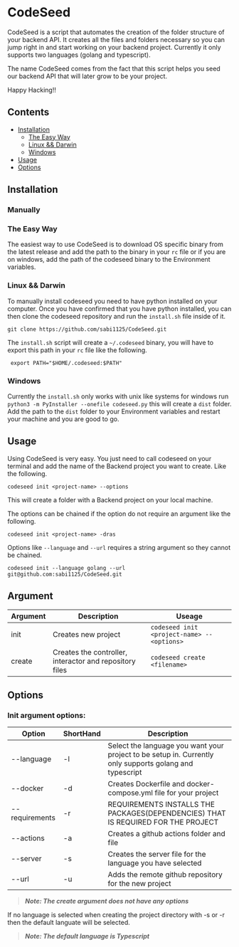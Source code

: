 # CodeSeed
CodeSeed is a script that automates the creation of the folder structure of your backend API. It creates all the files and folders necessary so you can jump right in and start working on your backend project. Currently it only supports two languages (golang and typescript).

The name CodeSeed comes from the fact that this script helps you seed our backend API that will later grow to be your project.

Happy Hacking!!


## Contents
- [Installation](#installation)
    - [The Easy Way](#the-easy-way)
    - [Linux && Darwin](#linux--darwin)
    - [Windows](#windows)
- [Usage](#usage)
- [Options](#options)

## Installation

### Manually

### The Easy Way
The easiest way to use CodeSeed is to download OS specific binary from the latest release and add the path to the binary in your `rc` file or if you are on windows, add the path of the codeseed binary to the Environment variables.

### Linux && Darwin
To manually install codeseed you need to have python installed on your computer. Once you have confirmed that you have python installed, you can then clone the codeseed repository and run the `install.sh` file inside of it.
```
git clone https://github.com/sabi1125/CodeSeed.git
```
The `install.sh` script will create a `~/.codeseed` binary, you will have to export this path in your `rc` file like the following.

```
 export PATH="$HOME/.codeseed:$PATH" 
 ```

### Windows
Currently the `install.sh` only works with unix like systems for windows run `python3 -m PyInstaller --onefile codeseed.py` this will create a `dist` folder. Add the path to the `dist` folder to your Environment variables and restart your machine and you are good to go.

## Usage
Using CodeSeed is very easy. You just need to call codeseed on your terminal and add the name of the Backend project you want to create. Like the following.

```
codeseed init <project-name> --options
```
This will create a folder with a Backend project on your local machine. 

The options can be chained if the option do not require an argument like the following.

```
codeseed init <project-name> -dras
```

Options like `--language` and `--url` requires a string argument so they cannot be chained.
```
codeseed init --language golang --url git@github.com:sabi1125/CodeSeed.git
```

## Argument

| Argument   | Description | Useage |
| ------     | ----------- | ------ |
| init       | Creates new project | `codeseed init <project-name> --<options>` |
| create     | Creates the controller, interactor and repository files | `codeseed create <filename>`  |

## Options
### Init argument options:
| Option         | ShortHand | Description                                                                                             |
| ------         | --------- | -----------                                                                                             |
| --language     | -l        | Select the language you want your project to be setup in. Currently only supports golang and typescript |
| --docker       | -d        | Creates Dockerfile and docker-compose.yml file for your project                                         |
| --requirements | -r        | REQUIREMENTS INSTALLS THE PACKAGES(DEPENDENCIES) THAT IS REQUIRED FOR THE PROJECT                       |
| --actions      | -a        | Creates a github actions folder and file                                                                |
| --server       | -s        | Creates the server file for the language you have selected                                              |
| --url          | -u        | Adds the remote github repository for the new project                                                   |

> ***Note: The create argument does not have any options***

If no language is selected when creating the project directory with -s or -r then the default languate will be selected.

> ***Note:  The default language is Typescript***
 

